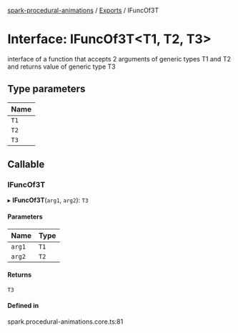 [spark-procedural-animations](../README.md) / [Exports](../modules.md) / IFuncOf3T

# Interface: IFuncOf3T<T1, T2, T3\>

interface of a function that accepts 2 arguments of generic types T1 and T2
and returns value of generic type T3

## Type parameters

| Name |
| :------ |
| `T1` |
| `T2` |
| `T3` |

## Callable

### IFuncOf3T

▸ **IFuncOf3T**(`arg1`, `arg2`): `T3`

#### Parameters

| Name | Type |
| :------ | :------ |
| `arg1` | `T1` |
| `arg2` | `T2` |

#### Returns

`T3`

#### Defined in

spark.procedural-animations.core.ts:81

